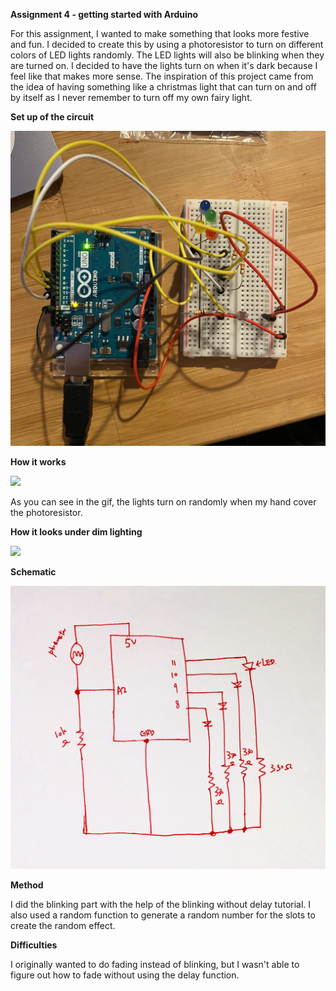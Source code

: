 **Assignment 4 - getting started with Arduino**

For this assignment, I wanted to make something that looks more festive and fun. I decided to create this by using a photoresistor to turn on different
colors of LED lights randomly. The LED lights will also be blinking when they are turned on. I decided to have the lights turn on when it's dark because I feel like that makes more sense. The inspiration of this project came from the idea of having something like a christmas light that can turn on and off by itself as I never remember to turn off my own fairy light.

**Set up of the circuit**

![](setup.jpg)

**How it works**

![](light_on.GIF)

As you can see in the gif, the lights turn on randomly when my hand cover the photoresistor. 

**How it looks under dim lighting**

![](light_off.GIF)

**Schematic**

![](schematic.jpg)

**Method**

I did the blinking part with the help of the blinking without delay tutorial. I also used a random function to generate a random number for the slots to create the random effect.

**Difficulties**

I originally wanted to do fading instead of blinking, but I wasn't able to figure out how to fade without using the delay function. 
